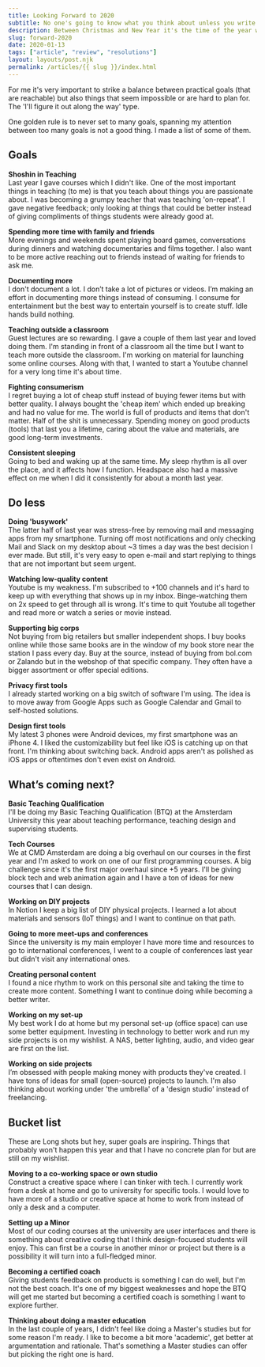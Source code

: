 ```yaml
---
title: Looking Forward to 2020
subtitle: No one's going to know what you think about unless you write and publish your opinions.
description: Between Christmas and New Year it's the time of the year where I do do my Annual Review. 'What do I want' is one of the hardest questions to answer and in that period I take around 3 full-days to review the past year and set goals for the upcoming year.
slug: forward-2020
date: 2020-01-13
tags: ["article", "review", "resolutions"]
layout: layouts/post.njk
permalink: /articles/{{ slug }}/index.html
---
```


For me it's very important to strike a balance between practical goals (that are reachable) but also things that seem impossible or are hard to plan for. The 'I'll figure it out along the way' type.

One golden rule is to never set to many goals, spanning my attention between too many goals is not a good thing. I made a list of some of them.

## Goals

**Shoshin in Teaching**  
Last year I gave courses which I didn't like. One of the most important things in teaching (to me) is that you teach about things you are passionate about. I was becoming a grumpy teacher that was teaching 'on-repeat'. I gave negative feedback; only looking at things that could be better instead of giving compliments of things students were already good at.

**Spending more time with family and friends**  
More evenings and weekends spent playing board games, conversations during dinners and watching documentaries and films together. I also want to be more active reaching out to friends instead of waiting for friends to ask me.

**Documenting more**  
I don't document a lot. I don’t take a lot of pictures or videos. I’m making an effort in documenting more things instead of consuming. I consume for entertainment but the best way to entertain yourself is to create stuff. Idle hands build nothing.

**Teaching outside a classroom**  
Guest lectures are so rewarding. I gave a couple of them last year and loved doing them. I'm standing in front of a classroom all the time but I want to teach more outside the classroom. I'm working on material for launching some online courses. Along with that, I wanted to start a Youtube channel for a very long time it's about time.

**Fighting consumerism**  
I regret buying a lot of cheap stuff instead of buying fewer items but with better quality. I always bought the 'cheap item' which ended up breaking and had no value for me. The world is full of products and items that don't matter. Half of the shit is unnecessary. Spending money on good products (tools) that last you a lifetime, caring about the value and materials, are good long-term investments.

**Consistent sleeping**  
Going to bed and waking up at the same time. My sleep rhythm is all over the place, and it affects how I function. Headspace also had a massive effect on me when I did it consistently for about a month last year.

## Do less

**Doing 'busywork'**  
The latter half of last year was stress-free by removing mail and messaging apps from my smartphone. Turning off most notifications and only checking Mail and Slack on my desktop about ~3 times a day was the best decision I ever made. But still, it's very easy to open e-mail and start replying to things that are not important but seem urgent.

**Watching low-quality content**  
Youtube is my weakness. I'm subscribed to +100 channels and it's hard to keep up with everything that shows up in my inbox. Binge-watching them on 2x speed to get through all is wrong. It's time to quit Youtube all together and read more or watch a series or movie instead.

**Supporting big corps**  
Not buying from big retailers but smaller independent shops. I buy books online while those same books are in the window of my book store near the station I pass every day. Buy at the source, instead of buying from bol.com or Zalando but in the webshop of that specific company. They often have a bigger assortment or offer special editions.

**Privacy first tools**  
I already started working on a big switch of software I'm using. The idea is to move away from Google Apps such as Google Calendar and Gmail to self-hosted solutions.

**Design first tools**  
My latest 3 phones were Android devices, my first smartphone was an iPhone 4. I liked the customizability but feel like iOS is catching up on that front. I'm thinking about switching back. Android apps aren't as polished as iOS apps or oftentimes don't even exist on Android.

## What’s coming next?

**Basic Teaching Qualification**  
I'll be doing my Basic Teaching Qualification (BTQ) at the Amsterdam University this year about teaching performance, teaching design and supervising students.

**Tech Courses**  
We at CMD Amsterdam are doing a big overhaul on our courses in the first year and I'm asked to work on one of our first programming courses. A big challenge since it's the first major overhaul since +5 years. I'll be giving block tech and web animation again and I have a ton of ideas for new courses that I can design.

**Working on DIY projects**  
In Notion I keep a big list of DIY physical projects. I learned a lot about materials and sensors (IoT things) and I want to continue on that path.

**Going to more meet-ups and conferences**  
Since the university is my main employer I have more time and resources to go to international conferences, I went to a couple of conferences last year but didn't visit any international ones.

**Creating personal content**  
I found a nice rhythm to work on this personal site and taking the time to create more content. Something I want to continue doing while becoming a better writer.

**Working on my set-up**  
My best work I do at home but my personal set-up (office space) can use some better equipment. Investing in technology to better work and run my side projects is on my wishlist. A NAS, better lighting, audio, and video gear are first on the list.

**Working on side projects**  
I’m obsessed with people making money with products they've created. I have tons of ideas for small (open-source) projects to launch. I'm also thinking about working under 'the umbrella' of a 'design studio' instead of freelancing.

## Bucket list

These are Long shots but hey, super goals are inspiring. Things that probably won't happen this year and that I have no concrete plan for but are still on my wishlist.

**Moving to a co-working space or own studio**  
Construct a creative space where I can tinker with tech. I currently work from a desk at home and go to university for specific tools. I would love to have more of a studio or creative space at home to work from instead of only a desk and a computer.

**Setting up a Minor**  
Most of our coding courses at the university are user interfaces and there is something about creative coding that I think design-focused students will enjoy. This can first be a course in another minor or project but there is a possibility it will turn into a full-fledged minor.

**Becoming a certified coach**  
Giving students feedback on products is something I can do well, but I'm not the best coach. It's one of my biggest weaknesses and hope the BTQ will get me started but becoming a certified coach is something I want to explore further.

**Thinking about doing a master education**  
In the last couple of years, I didn't feel like doing a Master's studies but for some reason I'm ready. I like to become a bit more 'academic', get better at argumentation and rationale. That's something a Master studies can offer but picking the right one is hard.
